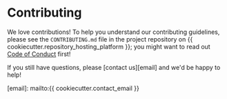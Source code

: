 # Contributing

We love contributions! To help you understand our contributing guidelines, please see the `CONTRIBUTING.md` file in the
project repository on {{ cookiecutter.repository_hosting_platform }}; you might want to read out
[Code of Conduct][code-of-conduct] first!

If you still have questions, please [contact us][email] and we'd be happy to help!

[code-of-conduct]: ./CODE_OF_CONDUCT.md
[email]: mailto:{{ cookiecutter.contact_email }}
